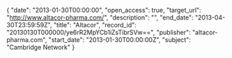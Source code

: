 {
  "date": "2013-01-30T00:00:00", 
  "open_access": true, 
  "target_url": "http://www.altacor-pharma.com/", 
  "description": "", 
  "end_date": "2013-04-30T23:59:59Z", 
  "title": "Altacor", 
  "record_id": "20130130T000000/ye6rR2MpYCb1iZsTibrSVw==", 
  "publisher": "altacor-pharma.com", 
  "start_date": "2013-01-30T00:00:00Z", 
  "subject": "Cambridge Network"
}

